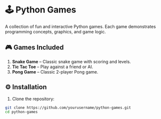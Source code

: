 # 🕹️ Python Games

A collection of fun and interactive Python games. Each game demonstrates programming concepts, graphics, and game logic.

## 🎮 Games Included
1. **Snake Game** – Classic snake game with scoring and levels.  
2. **Tic Tac Toe** – Play against a friend or AI.  
3. **Pong Game** – Classic 2-player Pong game.

## ⚙️ Installation

1. Clone the repository:
```bash
git clone https://github.com/yourusername/python-games.git
cd python-games
